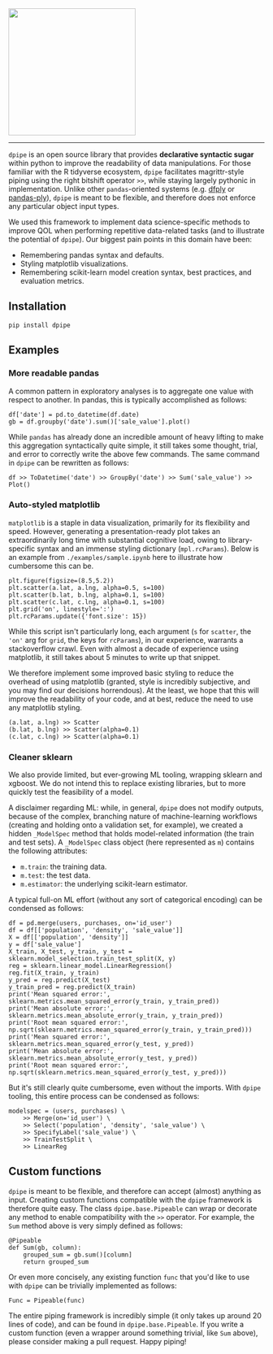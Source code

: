 <img width="250" src="https://github.com/dataframehq/dpipe/blob/master/docs/_static/img/dpipe.png?raw=true">

----------------------------------------

`dpipe` is an open source library that provides **declarative syntactic sugar** within python to improve the readability of data manipulations. For those familiar with the R tidyverse ecosystem, `dpipe` facilitates magrittr-style piping using the right bitshift operator `>>`, while staying largely pythonic in implementation. Unlike other `pandas`-oriented systems (e.g. [dfply](https://github.com/kieferk/dfply) or [pandas-ply](https://github.com/coursera/pandas-ply)), `dpipe` is meant to be flexible, and therefore does not enforce any particular object input types.

We used this framework to implement data science-specific methods to improve QOL when performing repetitive data-related tasks (and to illustrate the potential of `dpipe`). Our biggest pain points in this domain have been:

* Remembering pandas syntax and defaults.
* Styling matplotlib visualizations.
* Remembering scikit-learn model creation syntax, best practices, and evaluation metrics.


## Installation
```
pip install dpipe
```

## Examples

### More readable pandas

A common pattern in exploratory analyses is to aggregate one value with respect to another. In pandas, this is typically accomplished as follows:

```
df['date'] = pd.to_datetime(df.date)
gb = df.groupby('date').sum()['sale_value'].plot()
```

While `pandas` has already done an incredible amount of heavy lifting to make this aggregation syntactically quite simple, it still takes some thought, trial, and error to correctly write the above few commands. The same command in `dpipe` can be rewritten as follows:

```
df >> ToDatetime('date') >> GroupBy('date') >> Sum('sale_value') >> Plot()
```


### Auto-styled matplotlib
`matplotlib` is a staple in data visualization, primarily for its flexibility and speed. However, generating a presentation-ready plot takes an extraordinarily long time with substantial cognitive load, owing to library-specific syntax and an immense styling dictionary (`mpl.rcParams`). Below is an example from `./examples/sample.ipynb` here to illustrate how cumbersome this can be.

```
plt.figure(figsize=(8.5,5.2))
plt.scatter(a.lat, a.lng, alpha=0.5, s=100)
plt.scatter(b.lat, b.lng, alpha=0.1, s=100)
plt.scatter(c.lat, c.lng, alpha=0.1, s=100)
plt.grid('on', linestyle=':')
plt.rcParams.update({'font.size': 15})
```

While this script isn't particularly long, each argument (`s` for `scatter`, the `'on'` arg for `grid`, the keys for `rcParams`), in our experience, warrants a stackoverflow crawl. Even with almost a decade of experience using matplotlib, it still takes about 5 minutes to write up that snippet.

We therefore implement some improved basic styling to reduce the overhead of using matplotlib (granted, style is incredibly subjective, and you may find our decisions horrendous). At the least, we hope that this will improve the readability of your code, and at best, reduce the need to use any matplotlib styling.


```
(a.lat, a.lng) >> Scatter
(b.lat, b.lng) >> Scatter(alpha=0.1)
(c.lat, c.lng) >> Scatter(alpha=0.1)
```

### Cleaner sklearn
We also provide limited, but ever-growing ML tooling, wrapping sklearn and xgboost. We do not intend this to replace existing libraries, but to more quickly test the feasibility of a model.

A disclaimer regarding ML: while, in general, `dpipe` does not modify outputs, because of the complex, branching nature of machine-learning workflows (creating and holding onto a validation set, for example), we created a hidden `_ModelSpec` method that holds model-related information (the train and test sets). A `_ModelSpec` class object (here represented as `m`) contains the following attributes:

* `m.train`: the training data.
* `m.test`: the test data.
* `m.estimator`: the underlying scikit-learn estimator.

A typical full-on ML effort (without any sort of categorical encoding) can be condensed as follows:

```
df = pd.merge(users, purchases, on='id_user')
df = df[['population', 'density', 'sale_value']]
X = df[['population', 'density']]
y = df['sale_value']
X_train, X_test, y_train, y_test = sklearn.model_selection.train_test_split(X, y)
reg = sklearn.linear_model.LinearRegression()
reg.fit(X_train, y_train)
y_pred = reg.predict(X_test)
y_train_pred = reg.predict(X_train)
print('Mean squared error:', sklearn.metrics.mean_squared_error(y_train, y_train_pred))
print('Mean absolute error:', sklearn.metrics.mean_absolute_error(y_train, y_train_pred))
print('Root mean squared error:', np.sqrt(sklearn.metrics.mean_squared_error(y_train, y_train_pred)))
print('Mean squared error:', sklearn.metrics.mean_squared_error(y_test, y_pred))
print('Mean absolute error:', sklearn.metrics.mean_absolute_error(y_test, y_pred))
print('Root mean squared error:', np.sqrt(sklearn.metrics.mean_squared_error(y_test, y_pred)))
```

But it's still clearly quite cumbersome, even without the imports. With `dpipe` tooling, this entire process can be condensed as follows:

```
modelspec = (users, purchases) \
    >> Merge(on='id_user') \
    >> Select('population', 'density', 'sale_value') \
    >> SpecifyLabel('sale_value') \
    >> TrainTestSplit \
    >> LinearReg
```

## Custom functions

`dpipe` is meant to be flexible, and therefore can accept (almost) anything as input. Creating custom functions compatible with the `dpipe` framework is therefore quite easy. The class `dpipe.base.Pipeable` can wrap or decorate any method to enable compatibility with the `>>` operator. For example, the `Sum` method above is very simply defined as follows:

```
@Pipeable
def Sum(gb, column):
    grouped_sum = gb.sum()[column]
    return grouped_sum
```

Or even more concisely, any existing function `func` that you'd like to use with `dpipe` can be trivially implemented as follows:

```
Func = Pipeable(func)
```

The entire piping framework is incredibly simple (it only takes up around 20 lines of code), and can be found in `dpipe.base.Pipeable`. If you write a custom function (even a wrapper around something trivial, like `Sum` above), please consider making a pull request. Happy piping!
